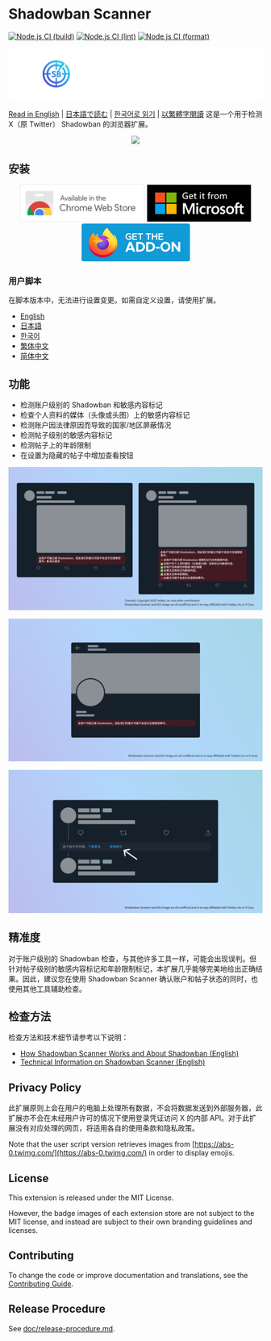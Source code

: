 # Shadowban Scanner

[![Node.js CI (build)](https://github.com/Robot-Inventor/shadowban-scanner/actions/workflows/build.yml/badge.svg)](https://github.com/Robot-Inventor/shadowban-scanner/actions/workflows/build.yml) [![Node.js CI (lint)](https://github.com/Robot-Inventor/shadowban-scanner/actions/workflows/lint.yml/badge.svg)](https://github.com/Robot-Inventor/shadowban-scanner/actions/workflows/lint.yml) [![Node.js CI (format)](https://github.com/Robot-Inventor/shadowban-scanner/actions/workflows/format.yml/badge.svg)](https://github.com/Robot-Inventor/shadowban-scanner/actions/workflows/format.yml)

![Shadowban Scanner 的标志](doc/image/logo.svg)

[Read in English](README.md) | [日本語で読む](README_ja.md) | [한국어로 읽기](README_ko.md) | [以繁體字閱讀](README_zh_tw.md)
这是一个用于检测 X（原 Twitter） Shadowban 的浏览器扩展。

<p align="center">
<a href="https://www.buymeacoffee.com/keita_roboin"><img src="https://img.buymeacoffee.com/button-api/?text=Buy me a coffee&emoji=☕&slug=keita_roboin&button_colour=FFDD00&font_colour=000000&font_family=Arial&outline_colour=000000&coffee_colour=ffffff" /></a>
</p>

## 安装

<p align="center">
<a href="https://chromewebstore.google.com/detail/enlganfikppbjhabhkkilafmkhifadjd"><img src="./doc/image/badge/chrome.svg" height="75px"></a>
<a href="https://microsoftedge.microsoft.com/addons/detail/kfeecmboomhggeeceipnbbdjmhjoccbl"><img src="./doc/image/badge/edge.svg" height="75px"></a>
<a href="https://addons.mozilla.org/firefox/addon/{8fee6fa8-6d95-4b9e-9c51-324c207fabff}/"><img src="./doc/image/badge/firefox.svg" height="75px"></a>
</p>

### 用户脚本

在脚本版本中，无法进行设置变更。如需自定义设置，请使用扩展。

- [English](https://raw.githubusercontent.com/Robot-Inventor/shadowban-scanner/main/userScript/en.user.js)
- [日本語](https://raw.githubusercontent.com/Robot-Inventor/shadowban-scanner/main/userScript/ja.user.js)
- [한국어](https://raw.githubusercontent.com/Robot-Inventor/shadowban-scanner/main/userScript/ko.user.js)
- [繁体中文](https://raw.githubusercontent.com/Robot-Inventor/shadowban-scanner/main/userScript/zh_TW.user.js)
- [简体中文](https://raw.githubusercontent.com/Robot-Inventor/shadowban-scanner/main/userScript/zh_CN.user.js)

## 功能

- 检测账户级别的 Shadowban 和敏感内容标记
- 检查个人资料的媒体（头像或头图）上的敏感内容标记
- 检测账户因法律原因而导致的国家/地区屏蔽情况
- 检测帖子级别的敏感内容标记
- 检测帖子上的年龄限制
- 在设置为隐藏的帖子中增加查看按钮

![账户级别 Shadowban 检测截图](doc/image/screenshot2_zh_cn.png)

![帖子级别 Shadowban 检测截图](doc/image/screenshot1_zh_cn.png)

![被隐藏帖子截图](doc/image/screenshot3_zh_cn.png)

## 精准度

对于账户级别的 Shadowban 检查，与其他许多工具一样，可能会出现误判。但针对帖子级别的敏感内容标记和年龄限制标记，本扩展几乎能够完美地给出正确结果。因此，建议您在使用 Shadowban Scanner 确认账户和帖子状态的同时，也使用其他工具辅助检查。

## 检查方法

检查方法和技术细节请参考以下说明：

- [How Shadowban Scanner Works and About Shadowban (English)](./doc/en/about-shadowban.md)
- [Technical Information on Shadowban Scanner (English)](./doc/en/technical-information.md)

## Privacy Policy

<!-- PRIVACY_POLICY_TEXT_START -->
<!-- THIS SECTION IS GENERATED FROM ./src/_locales/zh_CN/messages.json. DO NOT EDIT MANUALLY -->

此扩展原则上会在用户的电脑上处理所有数据，不会将数据发送到外部服务器，此扩展亦不会在未经用户许可的情况下使用登录凭证访问 X 的内部 API。对于此扩展没有对应处理的网页，将适用各自的使用条款和隐私政策。

<!-- PRIVACY_POLICY_TEXT_END -->

Note that the user script version retrieves images from [https://abs-0.twimg.com/](https://abs-0.twimg.com/) in order to display emojis.

## License

This extension is released under the MIT License.

However, the badge images of each extension store are not subject to the MIT license, and instead are subject to their own branding guidelines and licenses.

## Contributing

To change the code or improve documentation and translations, see the [Contributing Guide](CONTRIBUTING.md).

## Release Procedure

See [doc/release-procedure.md](doc/release-procedure.md).
